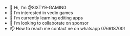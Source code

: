 - 👋 Hi, I’m @SIXTY9-GAMING
- 👀 I’m interested in vedio games
- 🌱 I’m currently learning editing apps
- 💞️ I’m looking to collaborate on sponsor
- 📫 How to reach me contact ne on whatsapp 0766187001

<!---
SIXTY9-GAMING/SIXTY9-GAMING is a ✨ special ✨ repository because its `README.md` (this file) appears on your GitHub profile.
You can click the Preview link to take a look at your changes.
--->
